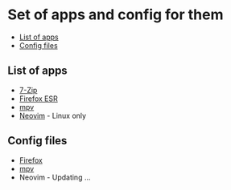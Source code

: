 # Set of apps and config for them

- [List of apps](#list-of-apps)
- [Config files](#config-files)

## List of apps

- [7-Zip](https://7-zip.org)
- [Firefox ESR](https://www.mozilla.org/en-US/firefox/enterprise/)
- [mpv](https://mpv.io)
- [Neovim](https://neovim.io/) - Linux only

## Config files

- [Firefox](https://github.com/ngowuys/apps/blob/main/firefox.md)
- [mpv](https://github.com/ngowuys/apps/blob/main/mpv.md)
- Neovim - Updating ...
